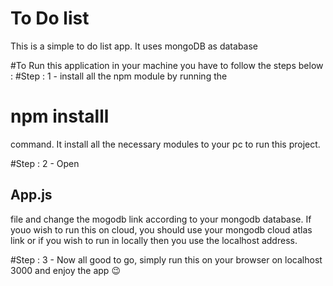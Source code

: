 # To Do list
This is a simple to do list app. It uses mongoDB as database

#To Run this application in your machine you have to follow the steps below :
#Step : 1 -
install all the npm module by running the <h1>npm installl </h1> command. It install all the necessary modules to your pc to run this project.

#Step : 2 -
Open <h2>App.js</h2> file and change the mogodb link according to your mongodb database. If youo wish to run this on cloud, you should use your mongodb cloud atlas link or if you wish to run in locally then you use the localhost address.

#Step : 3 -
Now all good to go, simply run this on your browser on localhost 3000 and enjoy the app 😉
